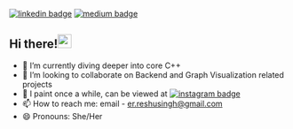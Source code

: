 [![linkedin badge](https://img.shields.io/badge/Reshu_Singh-30302f?style=flat&logo=linkedin)](https://www.linkedin.com/in/reshu-ai)
[![medium badge](https://img.shields.io/badge/Reshu_Singh-30302f?style=flat&logo=medium)](https://medium.com/@reshusingh)


## Hi there!<img src="https://media.giphy.com/media/hvRJCLFzcasrR4ia7z/giphy.gif" width="25px">

- 🌱 I’m currently diving deeper into core C++
- 👯 I’m looking to collaborate on Backend and Graph Visualization related projects
- 🎨 I paint once a while, can be viewed at [![instagram badge](https://img.shields.io/badge/reshpalette-30302f?style=flat&logo=instagram)](https://www.instagram.com/reshpalette/)
- 📫 How to reach me: email - er.reshusingh@gmail.com
- 😄 Pronouns: She/Her


